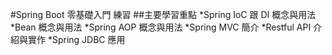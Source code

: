 #Spring Boot 零基礎入門 練習
##主要學習重點
*Spring IoC 跟 DI 概念與用法
*Bean 概念與用法
*Spring AOP 概念與用法
*Spring MVC 簡介 
*Restful API 介紹與實作
*Spring JDBC 應用
